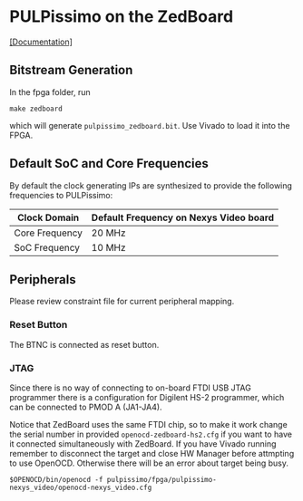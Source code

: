 # PULPissimo on the ZedBoard
[\[Documentation\]](http://zedboard.org/product/zedboard)

## Bitstream Generation
In the fpga folder, run
```Shell
make zedboard
```
which will generate `pulpissimo_zedboard.bit`.
Use Vivado to load it into the FPGA.

## Default SoC and Core Frequencies

By default the clock generating IPs are synthesized to provide the following frequencies to PULPissimo:

| Clock Domain   | Default Frequency on Nexys Video board |
|----------------|----------------------------------------|
| Core Frequency | 20 MHz                                 |
| SoC Frequency  | 10 MHz                                 |


## Peripherals
Please review constraint file for current peripheral mapping.

### Reset Button
The BTNC is connected as reset button.

### JTAG
Since there is no way of connecting to on-board FTDI USB JTAG programmer there is a configuration for
Digilent HS-2 programmer, which can be connected to PMOD A (JA1-JA4).

Notice that ZedBoard uses the same FTDI chip, so to make it work change the serial number in provided
`openocd-zedboard-hs2.cfg` if you want to have it connected simultaneously with ZedBoard. If you have
Vivado running remember to disconnect the target and close HW Manager before attmpting to use OpenOCD.
Otherwise there will be an error about target being busy.

```Shell
$OPENOCD/bin/openocd -f pulpissimo/fpga/pulpissimo-nexys_video/openocd-nexys_video.cfg
```
